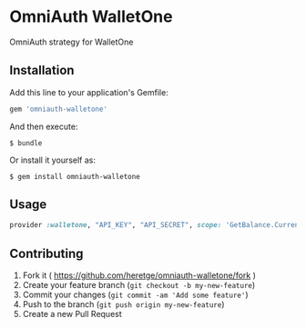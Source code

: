 # OmniAuth WalletOne

OmniAuth strategy for WalletOne

## Installation

Add this line to your application's Gemfile:

```ruby
gem 'omniauth-walletone'
```

And then execute:

    $ bundle

Or install it yourself as:

    $ gem install omniauth-walletone

## Usage

```ruby
provider :walletone, "API_KEY", "API_SECRET", scope: 'GetBalance.CurrencyId(643)', format: :json
```

## Contributing

1. Fork it ( https://github.com/heretge/omniauth-walletone/fork )
2. Create your feature branch (`git checkout -b my-new-feature`)
3. Commit your changes (`git commit -am 'Add some feature'`)
4. Push to the branch (`git push origin my-new-feature`)
5. Create a new Pull Request
